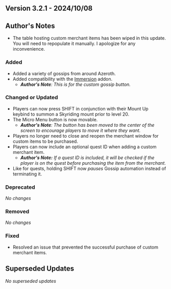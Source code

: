 ## Version 3.2.1 - 2024/10/08

## Author's Notes
  - The table hosting custom merchant items has been wiped in this update. You will need to repopulate it manually. I apologize for any inconvenience.

### Added
  - Added a variety of gossips from around Azeroth.
  - Added compatibility with the [Immersion](https://www.curseforge.com/wow/addons/immersion) addon.
    - _**Author's Note**: This is for the custom gossip button._
### Changed or Updated
  - Players can now press SHIFT in conjunction with their Mount Up keybind to summon a Skyriding mount prior to level 20.
  - The Micro Menu button is now movable.
    - _**Author's Note**: The button has been moved to the center of the screen to encourage players to move it where they want._
  - Players no longer need to close and reopen the merchant window for custom items to be purchased.
  - Players can now include an optional quest ID when adding a custom merchant item.
    - _**Author's Note:** If a quest ID is included, it will be checked if the player is on the quest before purchasing the item from the merchant._
  - Like for quests, holding SHIFT now _pauses_ Gossip automation instead of terminating it.
### Deprecated
_No changes_
### Removed
_No changes_
### Fixed
  - Resolved an issue that prevented the successful purchase of custom merchant items.

## Superseded Updates
_No superseded updates_